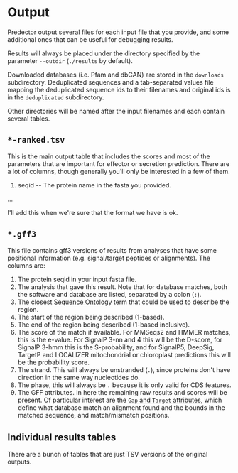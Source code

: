 # Output

Predector output several files for each input file that you provide, and some additional ones that can be useful for debugging results.

Results will always be placed under the directory specified by the parameter `--outdir` (`./results` by default).

Downloaded databases (i.e. Pfam and dbCAN) are stored in the `downloads` subdirectory.
Deduplicated sequences and a tab-separated values file mapping the deduplicated sequence ids to their filenames and original ids is in the `deduplicated` subdirectory.

Other directories will be named after the input filenames and each contain several tables.

## `*-ranked.tsv`

This is the main output table that includes the scores and most of the parameters that are important for effector or secretion prediction.
There are a lot of columns, though generally you'll only be interested in a few of them.

1. seqid -- The protein name in the fasta you provided.

...

I'll add this when we're sure that the format we have is ok.


## `*.gff3`

This file contains gff3 versions of results from analyses that have some positional information (e.g. signal/target peptides or alignments).
The columns are:

1. The protein seqid in your input fasta file.
2. The analysis that gave this result. Note that for database matches, both the software and database are listed, separated by a colon (`:`).
3. The closest [Sequence Ontology](http://www.sequenceontology.org/browser/obob.cgi) term that could be used to describe the region.
4. The start of the region being described (1-based).
5. The end of the region being described (1-based inclusive).
6. The score of the match if available. For MMSeqs2 and HMMER matches, this is the e-value. For SignalP 3-nn and 4 this will be the D-score, for SignalP 3-hmm this is the S-probability, and for SignalP5, DeepSig, TargetP and LOCALIZER mitochondrial or chloroplast predictions this will be the probability score.
7. The strand. This will always be unstranded (`.`), since proteins don't have direction in the same way nucleotides do.
8. The phase, this will always be `.` because it is only valid for CDS features.
9. The GFF attributes. In here the remaining raw results and scores will be present. Of particular interest are the [`Gap` and `Target` attributes](https://github.com/The-Sequence-Ontology/Specifications/blob/master/gff3.md#the-gap-attribute), which define what database match an alignment found and the bounds in the matched sequence, and match/mismatch positions.


## Individual results tables

There are a bunch of tables that are just TSV versions of the original outputs.
